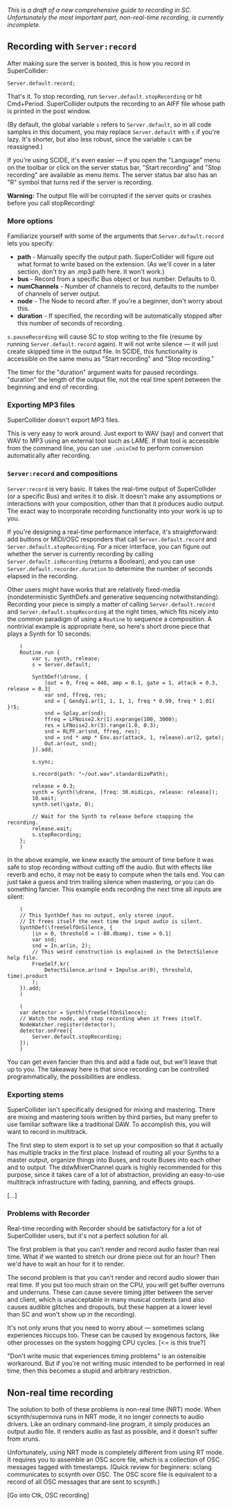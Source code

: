 *This is a draft of a new comprehensive guide to recording in SC. Unfortunately the most important part, non-real-time recording, is currently incomplete.*

## Recording with `Server:record` ##

After making sure the server is booted, this is how you record in SuperCollider:

    Server.default.record;

That's it. To stop recording, run `Server.default.stopRecording` or hit Cmd+Period. SuperCollider outputs the recording to an AIFF file whose path is printed in the post window.

(By default, the global variable `s` refers to `Server.default`, so in all code samples in this document, you may replace `Server.default` with `s` if you're lazy. It's shorter, but also less robust, since the variable `s` can be reassigned.)

If you're using SCIDE, it's even easier — if you open the "Language" menu on the toolbar or click on the server status bar, "Start recording" and "Stop recording" are available as menu items. The server status bar also has an "R" symbol that turns red if the server is recording.

**Warning:** The output file will be corrupted if the server quits or crashes before you call stopRecording!

### More options ###

Familiarize yourself with some of the arguments that `Server.default.record` lets you specify:

- **path** - Manually specify the output path. SuperCollider will figure out what format to write based on the extension. (As we'll cover in a later section, don't try an .mp3 path here. It won't work.)
- **bus** - Record from a specific Bus object or bus number. Defaults to 0.
- **numChannels** - Number of channels to record, defaults to the number of channels of server output.
- **node** - The Node to record after. If you're a beginner, don't worry about this.
- **duration** - If specified, the recording will be automatically stopped after this number of seconds of recording.

`s.pauseRecording` will cause SC to stop writing to the file (resume by running `Server.default.record` again). It will not write silence — it will just create skipped time in the output file. In SCIDE, this functionality is accessible on the same menu as "Start recording" and "Stop recording."

The timer for the "duration" argument waits for paused recordings. "duration" the length of the output file, not the real time spent between the beginning and end of recording.

### Exporting MP3 files ###

SuperCollider doesn't export MP3 files.

This is very easy to work around. Just export to WAV (say) and convert that WAV to MP3 using an external tool such as LAME. If that tool is accessible from the command line, you can use ```.unixCmd``` to perform conversion automatically after recording.

### `Server:record` and compositions ###

`Server:record` is very basic. It takes the real-time output of SuperCollider (or a specific Bus) and writes it to disk. It doesn't make any assumptions or interactions with your composition, other than that it produces audio output. The exact way to incorporate recording functionality into your work is up to you.

If you're designing a real-time performance interface, it's straightforward: add buttons or MIDI/OSC responders that call `Server.default.record` and `Server.default.stopRecording`. For a nicer interface, you can figure out whether the server is currently recording by calling `Server.default.isRecording` (returns a Boolean), and you can use `Server.default.recorder.duration` to determine the number of seconds elapsed in the recording.

Other users might have works that are relatively fixed-media (nondeterministic SynthDefs and generative sequencing notwithstanding). Recording your piece is simply a matter of calling `Server.default.record` and `Server.default.stopRecording` at the right times, which fits nicely into the common paradigm of using a `Routine` to sequence a composition. A nontrivial example is appropriate here, so here's short drone piece that plays a Synth for 10 seconds:
```supercollider
    (
    Routine.run {
        var s, synth, release;
        s = Server.default;

        SynthDef(\drone, {
            |out = 0, freq = 440, amp = 0.1, gate = 1, attack = 0.3, release = 0.3|
            var snd, ffreq, res;
            snd = { Gendy1.ar(1, 1, 1, 1, freq * 0.99, freq * 1.01) }!5;
            snd = Splay.ar(snd);
            ffreq = LFNoise2.kr(1).exprange(100, 3000);
            res = LFNoise2.kr(3).range(1.0, 0.3);
            snd = RLPF.ar(snd, ffreq, res);
            snd = snd * amp * Env.asr(attack, 1, release).ar(2, gate);
            Out.ar(out, snd);
        }).add;

        s.sync;

        s.record(path: "~/out.wav".standardizePath);

        release = 0.3;
        synth = Synth(\drone, [freq: 30.midicps, release: release]);
        10.wait;
        synth.set(\gate, 0);

        // Wait for the Synth to release before stopping the recording.
        release.wait;
        s.stopRecording;
    };
    )
```
In the above example, we knew exactly the amount of time before it was safe to stop recording without cutting off the audio. But with effects like reverb and echo, it may not be easy to compute when the tails end. You can just take a guess and trim trailing silence when mastering, or you can do something fancier. This example ends recording the next time all inputs are silent:
```supercollider
    (
    // This SynthDef has no output, only stereo input.
    // It frees itself the next time the input audio is silent.
    SynthDef(\freeSelfOnSilence, {
        |in = 0, threshold = (-80.dbamp), time = 0.1|
        var snd;
        snd = In.ar(in, 2);
        // This weird construction is explained in the DetectSilence help file.
        FreeSelf.kr(
            DetectSilence.ar(snd + Impulse.ar(0), threshold, time).product
        );
    }).add;
    )

    (
    var detector = Synth(\freeSelfOnSilence);
    // Watch the node, and stop recording when it frees itself.
    NodeWatcher.register(detector);
    detector.onFree({
        Server.default.stopRecording;
    });
    )
```
You can get even fancier than this and add a fade out, but we'll leave that up to you. The takeaway here is that since recording can be controlled programmatically, the possibilities are endless.

### Exporting stems ###

SuperCollider isn't specifically designed for mixing and mastering. There are mixing and mastering tools written by third parties, but many prefer to use familiar software like a traditional DAW. To accomplish this, you will want to record in multitrack.

The first step to stem export is to set up your composition so that it actually has multiple tracks in the first place. Instead of routing all your Synths to a master output, organize things into Buses, and route Buses into each other and to output. The ddwMixerChannel quark is highly recommended for this purpose, since it takes care of a lot of abstraction, providing an easy-to-use multitrack infrastructure with fading, panning, and effects groups.

[...]

### Problems with Recorder ###

Real-time recording with Recorder should be satisfactory for a lot of SuperCollider users, but it's not a perfect solution for all.

The first problem is that you can't render and record audio faster than real time. What if we wanted to stretch our drone piece out for an hour? Then we'd have to wait an hour for it to render.

The second problem is that you can't render and record audio slower than real time. If you put too much strain on the CPU, you will get buffer overruns and underruns. These can cause severe timing jitter between the server and client, which is unacceptable in many musical contexts (and also causes audible glitches and dropouts, but these happen at a lower level than SC and won't show up in the recording).

It's not only xruns that you need to worry about — sometimes sclang experiences hiccups too. These can be caused by exogenous factors, like other processes on the system hogging CPU cycles. [<= is this true?]

"Don't write music that experiences timing problems" is an ostensible workaround. But if you're not writing music intended to be performed in real time, then this becomes a stupid and arbitrary restriction.

## Non-real time recording ##

The solution to both of these problems is non-real time (NRT) mode. When scsynth/supernova runs in NRT mode, it no longer connects to audio drivers. Like an ordinary command-line program, it simply produces an output audio file. It renders audio as fast as possible, and it doesn't suffer from xruns.

Unfortunately, using NRT mode is completely different from using RT mode. It requires you to assemble an OSC score file, which is a collection of OSC messages tagged with timestamps. (Quick review for beginners: sclang communicates to scsynth over OSC. The OSC score file is equivalent to a record of all OSC messages that are sent to scsynth.)

[Go into Ctk, OSC recording]